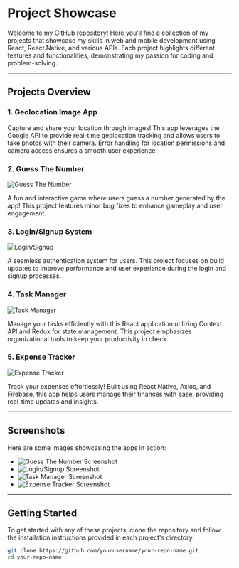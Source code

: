 # Project Showcase

Welcome to my GitHub repository! Here you'll find a collection of my projects that showcase my skills in web and mobile development using React, React Native, and various APIs. Each project highlights different features and functionalities, demonstrating my passion for coding and problem-solving.

---

## Projects Overview

### 1. Geolocation Image App
Capture and share your location through images! This app leverages the Google API to provide real-time geolocation tracking and allows users to take photos with their camera. Error handling for location permissions and camera access ensures a smooth user experience.

### 2. Guess The Number
![Guess The Number](https://github.com/CodeWithShivram/React-Native/blob/main/screenshots/MergedImages.png)

A fun and interactive game where users guess a number generated by the app! This project features minor bug fixes to enhance gameplay and user engagement.

### 3. Login/Signup System
![Login/Signup](https://github.com/CodeWithShivram/React-Native/blob/main/screenshots/MergedImages%20(1).png)

A seamless authentication system for users. This project focuses on build updates to improve performance and user experience during the login and signup processes.

### 4. Task Manager
![Task Manager](https://github.com/CodeWithShivram/React-Native/blob/main/screenshots/MergedImages%20(2).png)

Manage your tasks efficiently with this React application utilizing Context API and Redux for state management. This project emphasizes organizational tools to keep your productivity in check.

### 5. Expense Tracker
![Expense Tracker](https://github.com/CodeWithShivram/React-Native/blob/main/screenshots/MergedImages%20(3).png)

Track your expenses effortlessly! Built using React Native, Axios, and Firebase, this app helps users manage their finances with ease, providing real-time updates and insights.

---

## Screenshots

Here are some images showcasing the apps in action:

- ![Guess The Number Screenshot](https://github.com/CodeWithShivram/React-Native/blob/main/screenshots/MergedImages.png)
- ![Login/Signup Screenshot](https://github.com/CodeWithShivram/React-Native/blob/main/screenshots/MergedImages%20(1).png)
- ![Task Manager Screenshot](https://github.com/CodeWithShivram/React-Native/blob/main/screenshots/MergedImages%20(2).png)
- ![Expense Tracker Screenshot](https://github.com/CodeWithShivram/React-Native/blob/main/screenshots/MergedImages%20(3).png)

---

## Getting Started

To get started with any of these projects, clone the repository and follow the installation instructions provided in each project's directory.

```bash
git clone https://github.com/yourusername/your-repo-name.git
cd your-repo-name
